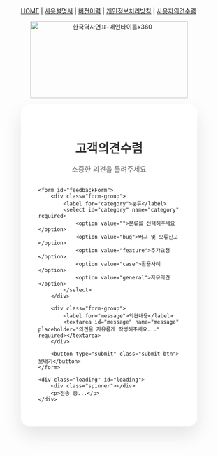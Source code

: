 [HOME](https://mcnorton.github.io/korea_history) | 
[사용설명서](https://mcnorton.github.io/korea_history/wiki) | 
[버전이력](https://mcnorton.github.io/korea_history/history) |
[개인정보처리방침](https://mcnorton.github.io/korea_history/privacy) |
[사용자의견수렴](https://mcnorton.github.io/korea_history/helpdesk)

<p align="center">
  <img width="360" height="176" alt="한국역사연표-메인타이틀x360" src="https://github.com/user-attachments/assets/4d7176c3-8485-467f-8f66-7c4df3bcfe81" /><br />
</p>

<style>
    * {
        margin: 0;
        padding: 0;
        box-sizing: border-box;
    }

    .container {
        background: white;
        border-radius: 20px;
        box-shadow: 0 20px 40px rgba(0,0,0,0.1);
        padding: 40px;
        width: 100%;
        max-width: 500px;
        position: relative;
    }

    .header {
        text-align: center;
        margin-bottom: 30px;
    }

    .header h1 {
        color: #333;
        font-size: 28px;
        font-weight: 600;
        margin-bottom: 10px;
    }

    .header p {
        color: #666;
        font-size: 16px;
    }

    .form-group {
        margin-bottom: 25px;
    }

    label {
        display: block;
        margin-bottom: 8px;
        color: #333;
        font-weight: 500;
        font-size: 14px;
    }

    select, textarea {
        width: 100%;
        padding: 15px;
        border: 2px solid #e1e5e9;
        border-radius: 12px;
        font-size: 16px;
        transition: border-color 0.3s ease;
        background: #f8f9fa;
    }

    select:focus, textarea:focus {
        outline: none;
        border-color: #667eea;
        background: white;
    }

    textarea {
        resize: vertical;
        min-height: 120px;
        font-family: inherit;
    }

    .submit-btn {
        width: 100%;
        padding: 16px;
        background: linear-gradient(135deg, #667eea 0%, #764ba2 100%);
        color: white;
        border: none;
        border-radius: 12px;
        font-size: 16px;
        font-weight: 600;
        cursor: pointer;
        transition: transform 0.2s ease;
    }

    .submit-btn:hover {
        transform: translateY(-2px);
    }

    .submit-btn:active {
        transform: translateY(0);
    }

    .modal {
        display: none;
        position: fixed;
        top: 0;
        left: 0;
        width: 100%;
        height: 100%;
        background: rgba(0,0,0,0.5);
        z-index: 1000;
        align-items: center;
        justify-content: center;
    }

    .modal-content {
        background: white;
        border-radius: 20px;
        padding: 40px;
        text-align: center;
        max-width: 400px;
        width: 90%;
        box-shadow: 0 20px 40px rgba(0,0,0,0.2);
    }

    .modal-icon {
        font-size: 48px;
        margin-bottom: 20px;
    }

    .success .modal-icon {
        color: #28a745;
    }

    .error .modal-icon {
        color: #dc3545;
    }

    .modal h3 {
        color: #333;
        font-size: 20px;
        margin-bottom: 15px;
    }

    .modal p {
        color: #666;
        margin-bottom: 25px;
        line-height: 1.5;
    }

    .modal-btn {
        padding: 12px 30px;
        border: none;
        border-radius: 8px;
        font-size: 16px;
        font-weight: 500;
        cursor: pointer;
        transition: background-color 0.3s ease;
    }

    .success .modal-btn {
        background: #28a745;
        color: white;
    }

    .error .modal-btn {
        background: #dc3545;
        color: white;
    }

    .modal-btn:hover {
        opacity: 0.9;
    }

    .loading {
        display: none;
        text-align: center;
        margin-top: 20px;
    }

    .spinner {
        border: 3px solid #f3f3f3;
        border-top: 3px solid #667eea;
        border-radius: 50%;
        width: 30px;
        height: 30px;
        animation: spin 1s linear infinite;
        margin: 0 auto 10px;
    }

    @keyframes spin {
        0% { transform: rotate(0deg); }
        100% { transform: rotate(360deg); }
    }
</style>

<div class="container">
    <div class="header">
        <h1>고객의견수렴</h1>
        <p>소중한 의견을 들려주세요</p>
    </div>

    <form id="feedbackForm">
        <div class="form-group">
            <label for="category">분류</label>
            <select id="category" name="category" required>
                <option value="">분류를 선택해주세요</option>
                <option value="bug">버그 및 오류신고</option>
                <option value="feature">추가요청</option>
                <option value="case">활용사례</option>
                <option value="general">자유의견</option>
            </select>
        </div>

        <div class="form-group">
            <label for="message">의견내용</label>
            <textarea id="message" name="message" placeholder="의견을 자유롭게 작성해주세요..." required></textarea>
        </div>

        <button type="submit" class="submit-btn">보내기</button>
    </form>

    <div class="loading" id="loading">
        <div class="spinner"></div>
        <p>전송 중...</p>
    </div>
</div>

<!-- 성공 모달 -->
<div class="modal success" id="successModal">
    <div class="modal-content">
        <div class="modal-icon">✅</div>
        <h3>전송 완료</h3>
        <p>개발자에게 발송되었습니다.<br>소중한 의견 감사합니다.</p>
        <button class="modal-btn" onclick="closeSuccessModal()">완료</button>
    </div>
</div>

<!-- 실패 모달 -->
<div class="modal error" id="errorModal">
    <div class="modal-content">
        <div class="modal-icon">❌</div>
        <h3>전송 실패</h3>
        <p id="errorMessage">전송 중 오류가 발생했습니다.</p>
        <button class="modal-btn" onclick="closeErrorModal()">재시도</button>
    </div>
</div>

<script>
    // Google Apps Script 웹앱 URL (실제 URL로 변경 필요)
    const GOOGLE_SCRIPT_URL = 'https://script.google.com/macros/s/AKfycbxGrVhk4Q5ErtZ7sEwvQTvPS-J15Ie1PupY5HbnizQhMCw0YtpXIWqAfNRn1t2YnHA/exec';

    document.getElementById('feedbackForm').addEventListener('submit', async function(e) {
        e.preventDefault();
        
        const category = document.getElementById('category').value;
        const message = document.getElementById('message').value;
        
        // 필드 검증
        if (!category || !message.trim()) {
            showError('모든 필드를 입력해주세요.');
            return;
        }
        
        // 로딩 표시
        showLoading(true);
        
        try {
            const response = await fetch(GOOGLE_SCRIPT_URL, {
                method: 'POST',
                headers: {
                    'Content-Type': 'application/x-www-form-urlencoded',
                },
                body: new URLSearchParams({
                    'category': category,
                    'message': message,
                    'timestamp': new Date().toISOString()
                })
            });
            
            if (response.ok) {
                showSuccess();
            } else {
                throw new Error('서버 오류');
            }
        } catch (error) {
            showError('네트워크 오류가 발생했습니다. 잠시 후 다시 시도해주세요.');
        } finally {
            showLoading(false);
        }
    });

    function showLoading(show) {
        document.getElementById('loading').style.display = show ? 'block' : 'none';
    }

    function showSuccess() {
        document.getElementById('successModal').style.display = 'flex';
    }

    function showError(message) {
        document.getElementById('errorMessage').textContent = message;
        document.getElementById('errorModal').style.display = 'flex';
    }

    function closeSuccessModal() {
        document.getElementById('successModal').style.display = 'none';
        // 폼 초기화
        document.getElementById('feedbackForm').reset();
    }

    function closeErrorModal() {
        document.getElementById('errorModal').style.display = 'none';
        // 입력된 내용은 유지
    }

    // 모달 외부 클릭 시 닫기
    document.getElementById('successModal').addEventListener('click', function(e) {
        if (e.target === this) {
            closeSuccessModal();
        }
    });

    document.getElementById('errorModal').addEventListener('click', function(e) {
        if (e.target === this) {
            closeErrorModal();
        }
    });
</script>
